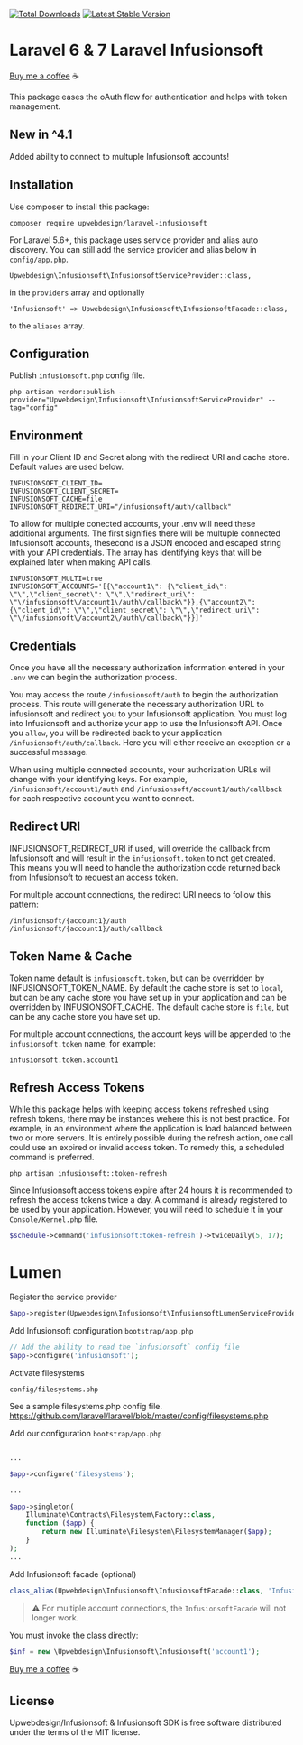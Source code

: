 <a href="https://packagist.org/packages/upwebdesign/laravel-infusionsoft"><img src="https://poser.pugx.org/upwebdesign/laravel-infusionsoft/downloads.svg?format=flat" alt="Total Downloads"></a>
<a href="https://packagist.org/packages/upwebdesign/laravel-infusionsoft"><img src="https://poser.pugx.org/upwebdesign/laravel-infusionsoft/v/stable.svg?format=flat" alt="Latest Stable Version"></a>

# Laravel 6 & 7 Laravel Infusionsoft

[Buy me a coffee](https://www.buymeacoffee.com/upwebdesign) :coffee:

This package eases the oAuth flow for authentication and helps with token management.

## New in ^4.1

Added ability to connect to multuple Infusionsoft accounts!

## Installation

Use composer to install this package:

```
composer require upwebdesign/laravel-infusionsoft
```

For Laravel 5.6+, this package uses service provider and alias auto discovery. You can still add the service provider and alias below in `config/app.php`.

```
Upwebdesign\Infusionsoft\InfusionsoftServiceProvider::class,
```

in the `providers` array and optionally

```
'Infusionsoft' => Upwebdesign\Infusionsoft\InfusionsoftFacade::class,
```

to the `aliases` array.

## Configuration

Publish `infusionsoft.php` config file.

```shell
php artisan vendor:publish --provider="Upwebdesign\Infusionsoft\InfusionsoftServiceProvider" --tag="config"
```

## Environment

Fill in your Client ID and Secret along with the redirect URI and cache store. Default values are used below.

```
INFUSIONSOFT_CLIENT_ID=
INFUSIONSOFT_CLIENT_SECRET=
INFUSIONSOFT_CACHE=file
INFUSIONSOFT_REDIRECT_URI="/infusionsoft/auth/callback"
```

To allow for multiple conected accounts, your .env will need these additional arguments. The first signifies there will be multuple connected Infusionsoft accounts, thesecond is a JSON encoded and escaped string with your API credentials. The array has identifying keys that will be explained later when making API calls.

```
INFUSIONSOFT_MULTI=true
INFUSIONSOFT_ACCOUNTS='[{\"account1\": {\"client_id\": \"\",\"client_secret\": \"\",\"redirect_uri\": \"\/infusionsoft\/account1\/auth\/callback\"}},{\"account2\": {\"client_id\": \"\",\"client_secret\": \"\",\"redirect_uri\": \"\/infusionsoft\/account2\/auth\/callback\"}}]'
```

## Credentials

Once you have all the necessary authorization information entered in your `.env` we can begin the authorization process.

You may access the route `/infusionsoft/auth` to begin the authorization process. This route will generate the necessary authorization URL to infusionsoft and redirect you to your Infusionsoft application. You must log into Infusionsoft and authorize your app to use the Infusionsoft API. Once you `allow`, you will be redirected back to your application `/infusionsoft/auth/callback`. Here you will either receive an exception or a successful message.

When using multiple connected accounts, your authorization URLs will change with your identifying keys. For example, `/infusionsoft/account1/auth` and `/infusionsoft/account1/auth/callback` for each respective account you want to connect.

## Redirect URI

INFUSIONSOFT_REDIRECT_URI if used, will override the callback from Infusionsoft and will result in the `infusionsoft.token` to not get created. This means you will need to handle the authorization code returned back from Infusionsoft to request an access token.

For multiple account connections, the redirect URI needs to follow this pattern:

```
/infusionsoft/{account1}/auth
/infusionsoft/{account1}/auth/callback
```

## Token Name & Cache

Token name default is `infusionsoft.token`, but can be overridden by INFUSIONSOFT_TOKEN_NAME. By default the cache store is set to `local`, but can be any cache store you have set up in your application and can be overridden by INFUSIONSOFT_CACHE. The default cache store is `file`, but can be any cache store you have set up.

For multiple account connections, the account keys will be appended to the `infusionsoft.token` name, for example:

```
infusionsoft.token.account1
```

## Refresh Access Tokens

While this package helps with keeping access tokens refreshed using refresh tokens, there may be instances wehere this is not best practice. For example, in an environment where the application is load balanced between two or more servers. It is entirely possible during the refresh action, one call could use an expired or invalid access token. To remedy this, a scheduled command is preferred.

```shell
php artisan infusionsoft::token-refresh
```

Since Infusionsoft access tokens expire after 24 hours it is recommended to refresh the access tokens twice a day. A command is already registered to be used by your application. However, you will need to schedule it in your `Console/Kernel.php` file.

```php
$schedule->command('infusionsoft:token-refresh')->twiceDaily(5, 17);
```

# Lumen

Register the service provider

```php
$app->register(Upwebdesign\Infusionsoft\InfusionsoftLumenServiceProvider::class);
```

Add Infusionsoft configuration `bootstrap/app.php`

```php
// Add the ability to read the `infusionsoft` config file
$app->configure('infusionsoft');
```

Activate filesystems

`config/filesystems.php`

See a sample filesystems.php config file.
https://github.com/laravel/laravel/blob/master/config/filesystems.php

Add our configuration `bootstrap/app.php`

```php

...

$app->configure('filesystems');

...

$app->singleton(
    Illuminate\Contracts\Filesystem\Factory::class,
    function ($app) {
        return new Illuminate\Filesystem\FilesystemManager($app);
    }
);
...
```

Add Infusionsoft facade (optional)

```php
class_alias(Upwebdesign\Infusionsoft\InfusionsoftFacade::class, 'Infusionsoft');
```

> :warning: For multiple account connections, the `InfusionsoftFacade` will not longer work.

You must invoke the class directly:

```php
$inf = new \Upwebdesign\Infusionsoft\Infusionsoft('account1');
```

[Buy me a coffee](https://www.buymeacoffee.com/upwebdesign) :coffee:

## License

Upwebdesign/Infusionsoft & Infusionsoft SDK is free software distributed under the terms of the MIT license.
